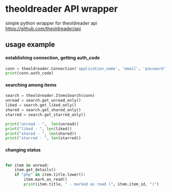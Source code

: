 # theoldreader API wrapper 

simple python wrapper for theoldreader api
https://github.com/theoldreader/api

## usage example

#### establishing connection, getting auth_code
```Python
conn = theoldreader.Connection('application_name', 'email', 'password')
print(conn.auth_code)
```
#### searching among items
```Python
search = theoldreader.ItemsSearch(conn)
unread = search.get_unread_only()
liked = search.get_liked_only()
shared = search.get_shared_only()
starred = search.get_starred_only()

print("unread - ",  len(unread))
print("liked - ", len(liked))
print("shared - ", len(shared))
print("starred - ", len(starred))
```

#### changing status
```Python

for item in unread:
	item.get_details()
	if "php" in item.title.lower():
		item.mark_as_read()
		print(item.title, " - marked as read (", item.item_id, ")")
```
